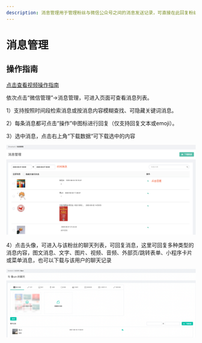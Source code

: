 ```yaml
---
description: 消息管理用于管理粉丝与微信公众号之间的消息发送记录，可直接在此回复粉丝消息。
---
```


# 消息管理

## 操作指南

[点击查看视频操作指南](%20https://oss.dmartech.cn/help/%E6%B6%88%E6%81%AF%E7%AE%A1%E7%90%86%E5%8F%8A%E7%B2%89%E4%B8%9D%E7%AE%A1%E7%90%86.mp4)

依次点击“微信管理”-&gt;消息管理，可进入页面可查看消息列表。

1）支持按照时间段检索消息或按消息内容模糊查找、可隐藏关键词消息。

2）每条消息都可点击“操作”中图标进行回复（仅支持回复文本或emoji）。

3）选中消息，点击右上角“下载数据“可下载选中的内容

![](../.gitbook/assets/image%20%2841%29.png)

4）点击头像，可进入与该粉丝的聊天列表，可回复消息，这里可回复多种类型的消息内容，图文消息、文字、图片、视频、音频、外部页/跳转表单、小程序卡片或菜单消息，也可以下载与该用户的聊天记录

![](../.gitbook/assets/hui-fu-xiao-xi-.png)

